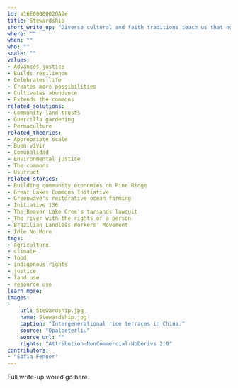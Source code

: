 ```yaml
---
id: a16E0000002QA2e
title: Stewardship
short_write_up: "Diverse cultural and faith traditions teach us that no human ownership is truly absolute. Any control we have over the assets of this planet may be a gift from God, nature, or our ancestors, but one thing is for sure: our dominion is only temporary. Others bequeathed us these assets, and others will depend upon them after we are gone. Stewardship, as opposed to ownership, embraces this reality. Whereas ownership suggests a right to do as we please, stewardship emphasizes our responsibility to protect, cultivate, and serve that which nourishes us. As such, the concept of stewardship forms a solid foundation for conversations about distributive justice and regenerative systems. "
where: ""
when: ""
who: ""
scale: ""
values:
- Advances justice
- Builds resilience
- Celebrates life
- Creates more possibilities
- Cultivates abundance
- Extends the commons
related_solutions:
- Community land trusts
- Guerrilla gardening
- Permaculture
related_theories:
- Appropriate scale
- Buen vivir
- Comunalidad
- Environmental justice
- The commons
- Usufruct
related_stories:
- Building community economies on Pine Ridge
- Great Lakes Commons Initiative
- Greenwave's restorative ocean farming
- Initiative 136
- The Beaver Lake Cree's tarsands lawsuit
- The river with the rights of a person
- Brazilian Landless Workers' Movement
- Idle No More
tags:
- agriculture
- climate
- food
- indigenous rights
- justice
- land use
- resource use
learn_more:
images:
-
    url: Stewardship.jpg
    name: Stewardship.jpg
    caption: "Intergenerational rice terraces in China."
    source: "Opalpeterliu"
    source_url: ""
    rights: "Attribution-NonCommercial-NoDerivs 2.0"
contributors:
- "Sofia Fenner"
---
```

Full write-up would go here.
